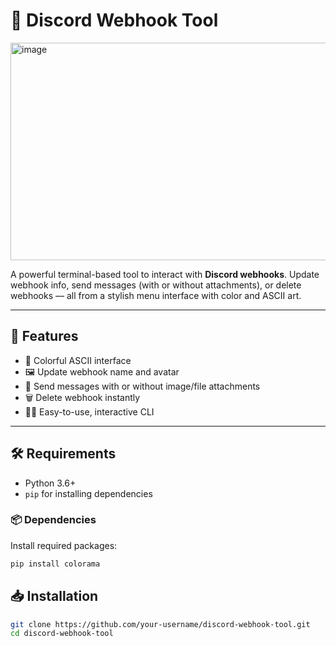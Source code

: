 # 💬 Discord Webhook Tool

  <img width="733" height="348" alt="image" src="https://github.com/user-attachments/assets/88087c1d-d311-4c53-81b1-312ec3ce4c23" />
   <!-- Optional banner if you want one -->

A powerful terminal-based tool to interact with **Discord webhooks**. Update webhook info, send messages (with or without attachments), or delete webhooks — all from a stylish menu interface with color and ASCII art.

---

## 🚀 Features

- 🎨 Colorful ASCII interface
- 🖼️ Update webhook name and avatar
- 💬 Send messages with or without image/file attachments
- 🗑️ Delete webhook instantly
- 🧑‍💻 Easy-to-use, interactive CLI

---

## 🛠️ Requirements

- Python 3.6+
- `pip` for installing dependencies

### 📦 Dependencies

Install required packages:

```bash
pip install colorama
```

## 📥 Installation

```bash
git clone https://github.com/your-username/discord-webhook-tool.git
cd discord-webhook-tool
```
